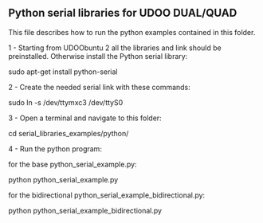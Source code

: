 Python serial libraries for UDOO DUAL/QUAD
------------

This file describes how to run the python examples contained in this folder.

1 - Starting from UDOObuntu 2 all the libraries and link should be preinstalled. Otherwise install the Python serial library:

  sudo apt-get install python-serial

2 - Create the needed serial link with these commands:

  sudo ln -s /dev/ttymxc3 /dev/ttyS0

3 - Open a terminal and navigate to this folder:

  cd serial_libraries_examples/python/

4 - Run the python program:

for the base python_serial_example.py:

  python python_serial_example.py

for the bidirectional python_serial_example_bidirectional.py:

  python python_serial_example_bidirectional.py
